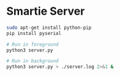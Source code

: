 # Smartie Server

```sh
sudo apt-get install python-pip
pip install pyserial

# Run in foreground
python3 server.py

# Run in background
python3 server.py > ./server.log 2>&1 &
```
